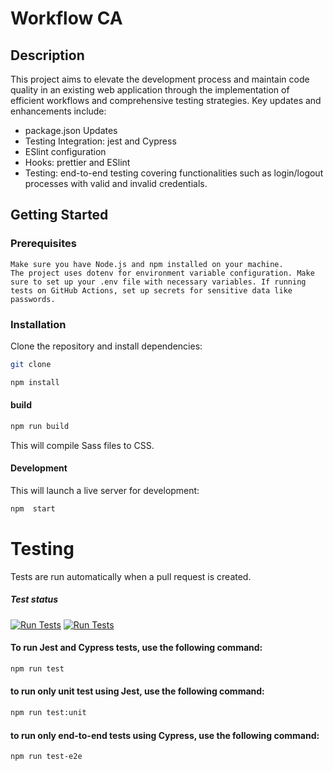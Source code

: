 # Workflow CA


## Description
This project aims to elevate the development process and maintain code quality in an existing web application through the implementation of efficient workflows and comprehensive testing strategies. Key updates and enhancements include:
- package.json Updates
- Testing Integration: jest and Cypress
- ESlint configuration
- Hooks: prettier and ESlint
- Testing: end-to-end testing covering  functionalities such as login/logout processes with valid and invalid credentials. 


## Getting Started

### Prerequisites
    Make sure you have Node.js and npm installed on your machine.
    The project uses dotenv for environment variable configuration. Make sure to set up your .env file with necessary variables. If running tests on GitHub Actions, set up secrets for sensitive data like passwords.

### Installation

Clone the repository and install dependencies:

```bash
git clone
```
```bash
npm install
```
#### build 
```bash
npm run build
```
This will compile Sass files to CSS.

#### Development

This will launch a live server for development:

```bash
npm  start
```

# Testing

Tests are run automatically when a pull request is created.
##### Test status
[![Run Tests](https://github.com/IceGreenGalactic/social-media-client/actions/workflows/tests.yml/badge.svg)](https://github.com/IceGreenGalactic/social-media-client/actions/workflows/unit_tests.yml)
[![Run Tests](https://github.com/IceGreenGalactic/social-media-client/actions/workflows/tests.yml/badge.svg)](https://github.com/IceGreenGalactic/social-media-client/actions/workflows/e2e_tests.yml)
#### To run Jest and Cypress tests, use the following command:
```bash
npm run test
```

#### to run only unit test using Jest, use the following command:
```bash
npm run test:unit
```

#### to run only end-to-end tests using Cypress, use the following command:
```bash
npm run test-e2e
```


